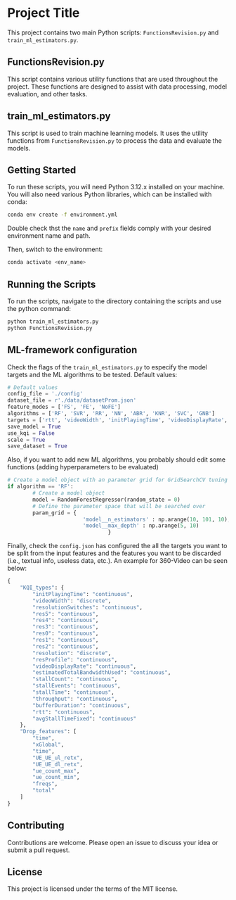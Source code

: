 # Project Title

This project contains two main Python scripts: `FunctionsRevision.py` and `train_ml_estimators.py`.

## FunctionsRevision.py

This script contains various utility functions that are used throughout the project. These functions are designed to assist with data processing, model evaluation, and other tasks.

## train_ml_estimators.py

This script is used to train machine learning models. It uses the utility functions from `FunctionsRevision.py` to process the data and evaluate the models.

## Getting Started

To run these scripts, you will need Python 3.12.x installed on your machine. You will also need various Python libraries, which can be installed with conda:

```bash
conda env create -f environment.yml
```
Double check thst the `name` and `prefix` fields comply with your desired environment name and path.

Then, switch to the environment:
```bash
conda activate <env_name>
```

## Running the Scripts

To run the scripts, navigate to the directory containing the scripts and use the python command:

```bash
python train_ml_estimators.py
python FunctionsRevision.py
```

## ML-framework configuration

Check the flags of the `train_ml_estimators.py` to especify the model targets and the ML algorithms to be tested. Default values:

```python
# Default values
config_file = './config'
dataset_file = r'./data/datasetProm.json'
feature_modes = ['FS', 'FE', 'NoFE']
algorithms = ['RF', 'SVR', 'RR', 'NN', 'ABR', 'KNR', 'SVC', 'GNB']
targets = ['rtt', 'videoWidth', 'initPlayingTime', 'videoDisplayRate', 'avgStallTimeFixed', 'throughput', 'bufferDuration']
save_model = True
use_kqi = False
scale = True
save_dataset = True
```

Also, if you want to add new ML algorithms, you probably should edit some functions (adding hyperparameters to be evaluated) 

```python
# Create a model object with an parameter grid for GridSearchCV tuning
if algorithm == 'RF':
        # Create a model object
        model = RandomForestRegressor(random_state = 0)
        # Define the parameter space that will be searched over
        param_grid = {
                        'model__n_estimators' : np.arange(10, 101, 10),
                        'model__max_depth' : np.arange(5, 10)
                                }
```

Finally, check the `config.json` has configured the all the targets you want to be split from the input features and the features you want to be discarded (i.e., textual info, useless data, etc.). 
An example for 360-Video can be seen below:

```python
{
    "KQI_types": {
        "initPlayingTime": "continuous",
        "videoWidth": "discrete",
        "resolutionSwitches": "continuous",
        "res5": "continuous",
        "res4": "continuous",
        "res3": "continuous",
        "res0": "continuous",
        "res1": "continuous",
        "res2": "continuous",
        "resolution": "discrete",
        "resProfile": "continuous",
        "videoDisplayRate": "continuous",
        "estimatedTotalBandwidthUsed": "continuous",
        "stallCount": "continuous",
        "stallEvents": "continuous",
        "stallTime": "continuous",
        "throughput": "continuous",
        "bufferDuration": "continuous",
        "rtt": "continuous",
        "avgStallTimeFixed": "continuous"
    },
    "Drop_features": [
        "time",
        "xGlobal",
        "time",
        "UE_UE_ul_retx",
        "UE_UE_dl_retx",
        "ue_count_max",
        "ue_count_min",
        "freqs",
        "total"
    ]
}
```

## Contributing

Contributions are welcome. Please open an issue to discuss your idea or submit a pull request.

## License

This project is licensed under the terms of the MIT license.
